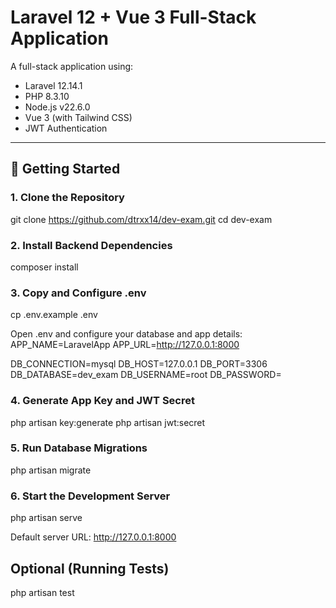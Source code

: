 # Laravel 12 + Vue 3 Full-Stack Application

A full-stack application using:

-   Laravel 12.14.1
-   PHP 8.3.10
-   Node.js v22.6.0
-   Vue 3 (with Tailwind CSS)
-   JWT Authentication

---

## 🚀 Getting Started

### 1. Clone the Repository

git clone https://github.com/dtrxx14/dev-exam.git
cd dev-exam

### 2. Install Backend Dependencies

composer install

### 3. Copy and Configure .env

cp .env.example .env

Open .env and configure your database and app details:
APP_NAME=LaravelApp
APP_URL=http://127.0.0.1:8000

DB_CONNECTION=mysql
DB_HOST=127.0.0.1
DB_PORT=3306
DB_DATABASE=dev_exam
DB_USERNAME=root
DB_PASSWORD=

### 4. Generate App Key and JWT Secret

php artisan key:generate
php artisan jwt:secret

### 5. Run Database Migrations

php artisan migrate

### 6. Start the Development Server

php artisan serve

Default server URL: http://127.0.0.1:8000

## Optional (Running Tests)

php artisan test
